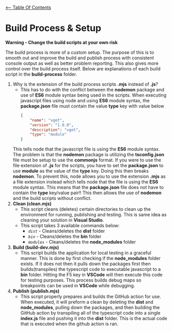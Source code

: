[<-- Table Of Contents](docs.md)

# Build Process & Setup

**Warning - Change the build scripts at your own risk**

The build process is more of a custom setup. The purpose of this is to smooth out and improve the build and publish process with consistent console output as well as better problem reporting.  This also gives more control over the build process itself.  Below are explanations of each build script in the **build-process** folder.

1. Why is the extension of the build process scripts **.mjs** instead of **.js**?
   * This has to do with the conflict between the **nodemon** package and use of **ES6** module syntax being used in the scripts.  When executing javascript files using node and using **ES6** module syntax, the **package.json** file must contain the value **type** key with value below
        ``` json
        {
            "name": "vget",
            "version": "1.0.0",
            "description": "vget",
            "type": "module"
        }
        ```
    This tells node that the javascript file is using the **ES6** module syntax.  The problem is that the **nodemon** package is utilizing the **tsconfig.json** file must be setup to use the **commonjs** format.  If you were to use the file extension of **.js** for the scripts, you have to set the **package.json** to use **module** as the value of the **type** key.  Doing this then breaks **nodemon**.  To prevent this, node allows you to use the extension **.mjs** as a file extension instead which tells node that the file is using the **ES6** module syntax.  This means that the **package.json** file does not have to contain the **type** key/value pair!!  This then allows the use of **nodemon** and the build scripts without conflict.
2. **Clean (clean.mjs)**
   * This script cleans (deletes) certain directories to clean up the environment for running, publishing and testing.  This is same idea as cleaning your solution in **Visual Studio**.
   * This script takes 3 available commands below:
     * *```dist```* - Cleans/deletes the **dist** folder
     * *```bin```* - Cleans/deletes the **bin** folder
     * *```modules```* - Cleans/deletes the **node_modules** folder
3. **Build (build-dev.mjs)**
   * This script builds the application for local testing in a graceful manner.  This is done by first checking if the **node_modules** folder exists.  If it does not then it pulls down the packages first then builds(transpiles) the typescript code to executable javascript to a **bin** folder.  Hitting the F5 key in **VSCode** will then execute this code for testing purposes.  This process builds debug maps so breakpoints can be used in **VSCode** while debugging.
4. **Publish (publish.mjs)**
   * This script properly prepares and builds the GitHub action for use. When executed, it will preform a clean by deleting the **dist** and **node_modules**, pulling down the packages, and then building the GitHub action by transpiling all of the typescript code into a single **index.js** file and pushing it into the **dist** folder.  This is the actual code that is executed when the github action is ran.